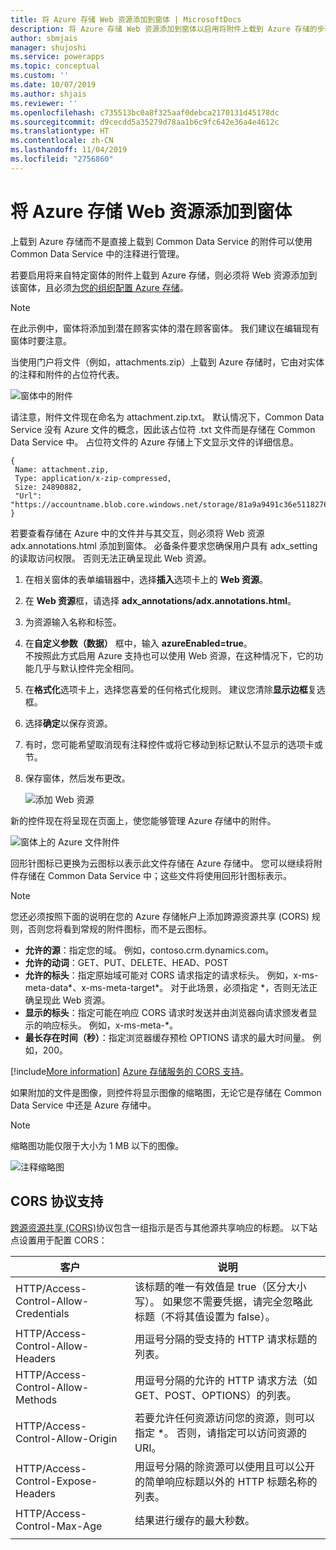 ```yaml
---
title: 将 Azure 存储 Web 资源添加到窗体 | MicrosoftDocs
description: 将 Azure 存储 Web 资源添加到窗体以启用将附件上载到 Azure 存储的步骤。
author: sbmjais
manager: shujoshi
ms.service: powerapps
ms.topic: conceptual
ms.custom: ''
ms.date: 10/07/2019
ms.author: shjais
ms.reviewer: ''
ms.openlocfilehash: c735513bc0a8f325aaf0debca2170131d45178dc
ms.sourcegitcommit: d9cecdd5a35279d78aa1b6c9fc642e36a4e4612c
ms.translationtype: HT
ms.contentlocale: zh-CN
ms.lasthandoff: 11/04/2019
ms.locfileid: "2756860"
---
```

# <a name="add-the-azure-storage-web-resource-to-a-form"></a>将 Azure 存储 Web 资源添加到窗体

上载到 Azure 存储而不是直接上载到 Common Data Service 的附件可以使用 Common Data Service 中的注释进行管理。

若要启用将来自特定窗体的附件上载到 Azure 存储，则必须将 Web 资源添加到该窗体，且必须[为您的组织配置 Azure 存储](enable-azure-storage.md)。

> [!Note]
> 在此示例中，窗体将添加到潜在顾客实体的潜在顾客窗体。 我们建议在编辑现有窗体时要注意。

当使用门户将文件（例如，attachments.zip）上载到 Azure 存储时，它由对实体的注释和附件的占位符代表。

![窗体中的附件](media/notes-attachment-lead-form.png "窗体上附件的占位符")

请注意，附件文件现在命名为 attachment.zip.txt。 默认情况下，Common Data Service 没有 Azure 文件的概念，因此该占位符 .txt 文件而是存储在 Common Data Service 中。 占位符文件的 Azure 存储上下文显示文件的详细信息。
```
{
 Name: attachment.zip,
 Type: application/x-zip-compressed,
 Size: 24890882,
 "Url": "https://accountname.blob.core.windows.net/storage/81a9a9491c36e51182760026833bcf82/attachment.zip"
}
```

若要查看存储在 Azure 中的文件并与其交互，则必须将 Web 资源 adx.annotations.html 添加到窗体。 必备条件要求您确保用户具有 adx_setting 的读取访问权限。 否则无法正确呈现此 Web 资源。

1. 在相关窗体的表单编辑器中，选择**插入**选项卡上的 **Web 资源**。

2. 在 **Web 资源**框，请选择 **adx_annotations/adx.annotations.html**。

3. 为资源输入名称和标签。

4. 在**自定义参数（数据）** 框中，输入 **azureEnabled=true**。 <br>不按照此方式启用 Azure 支持也可以使用 Web 资源，在这种情况下，它的功能几乎与默认控件完全相同。</br>

5. 在**格式化**选项卡上，选择您喜爱的任何格式化规则。 建议您清除**显示边框**复选框。

6. 选择**确定**以保存资源。

7. 有时，您可能希望取消现有注释控件或将它移动到标记默认不显示的选项卡或节。

8. 保存窗体，然后发布更改。

   ![添加 Web 资源](media/add-web-resource.png "添加 Web 资源")

新的控件现在将呈现在页面上，使您能够管理 Azure 存储中的附件。

![窗体上的 Azure 文件附件](media/azure-file-attachment-lead-form.png "窗体上的 Azure 文件附件")

回形针图标已更换为云图标以表示此文件存储在 Azure 存储中。 您可以继续将附件存储在 Common Data Service 中；这些文件将使用回形针图标表示。

> [!Note]
> 您还必须按照下面的说明在您的 Azure 存储帐户上添加跨源资源共享 (CORS) 规则，否则您将看到常规的附件图标，而不是云图标。
> - **允许的源**：指定您的域。 例如，contoso.crm.dynamics.com。
> - **允许的动词**：GET、PUT、DELETE、HEAD、POST
> - **允许的标头**：指定原始域可能对 CORS 请求指定的请求标头。 例如，x-ms-meta-data\*、x-ms-meta-target\*。 对于此场景，必须指定 *，否则无法正确呈现此 Web 资源。
> - **显示的标头**：指定可能在响应 CORS 请求时发送并由浏览器向请求颁发者显示的响应标头。 例如，x-ms-meta-\*。
> - **最长存在时间（秒）**：指定浏览器缓存预检 OPTIONS 请求的最大时间量。 例如，200。
> 
> [!include[More information](../../includes/proc-more-information.md)] [Azure 存储服务的 CORS 支持](https://docs.microsoft.com/rest/api/storageservices/cross-origin-resource-sharing--cors--support-for-the-azure-storage-services)。

如果附加的文件是图像，则控件将显示图像的缩略图，无论它是存储在 Common Data Service 中还是 Azure 存储中。

> [!Note]
> 缩略图功能仅限于大小为 1 MB 以下的图像。

![注释缩略图](media/notes-thumbnail.png "注释缩略图")

## <a name="cors-protocol-support"></a>CORS 协议支持

[跨源资源共享 (CORS)](https://www.w3.org/TR/cors/)协议包含一组指示是否与其他源共享响应的标题。
以下站点设置用于配置 CORS：

|                 客户                  |                                                                            说明                                                                            |
|---------------------------------------|-------------------------------------------------------------------------------------------------------------------------------------------------------------------|
| HTTP/Access-Control-Allow-Credentials | 该标题的唯一有效值是 true（区分大小写）。 如果您不需要凭据，请完全忽略此标题（不将其值设置为 false）。 |
|   HTTP/Access-Control-Allow-Headers   |                                                   用逗号分隔的受支持的 HTTP 请求标题的列表。                                                   |
|   HTTP/Access-Control-Allow-Methods   |                                      用逗号分隔的允许的 HTTP 请求方法（如 GET、POST、OPTIONS）的列表。                                       |
|   HTTP/Access-Control-Allow-Origin    |                   若要允许任何资源访问您的资源，则可以指定 \*。 否则，请指定可以访问资源的 URI。                   |
|  HTTP/Access-Control-Expose-Headers   |                用逗号分隔的除资源可以使用且可以公开的简单响应标题以外的 HTTP 标题名称的列表。                 |
|      HTTP/Access-Control-Max-Age      |                                                       结果进行缓存的最大秒数。                                                        |
|                                       |                                                                                                                                                                   |

